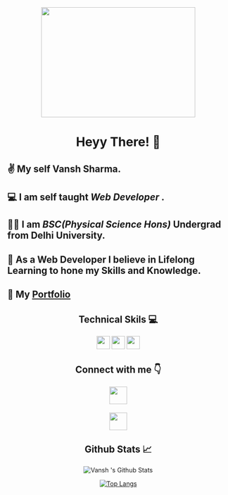<!--Gif-->
<div align="center"><img src="https://media0.giphy.com/media/xT9IgzoKnwFNmISR8I/giphy.gif?cid=ecf05e47zzsghw3nkscpxlzs73r32erfa5qdl0cxjw7fwlb4&rid=giphy.gif&ct=g" width="350px" height="250px"></div>


<!--Intro-->
<div align="center"><h1><b>  Heyy There! 👋</b></h1></div>

## ✌️ My self **Vansh Sharma**. ##

## 💻 I am self taught **_Web Developer_** . ##

## 👨‍🎓 I am **_BSC(Physical Science Hons)_** Undergrad from Delhi University.

## 📌 As a Web Developer  I believe in Lifelong Learning to hone my Skills and Knowledge. ##

## 📁 My [Portfolio](https://vanshsharma.netlify.app/)


<!--Technical skills-->
<div align="center"><h2> Technical Skils 💻 </h2>
<img src="https://user-images.githubusercontent.com/81517284/120500383-6cc5f200-c3de-11eb-9dc0-3c037275f6e6.png" height="30"/>
  
<img src="https://user-images.githubusercontent.com/81517284/120501128-fbd30a00-c3de-11eb-907a-0bc4386fc4e3.png" height="30"/>

<img src="https://upload.wikimedia.org/wikipedia/commons/thumb/3/3f/Git_icon.svg/1024px-Git_icon.svg.png" height="30"/>
</div>


<!--Contact-->
<div align="center"> <h2> Connect with me 👇</h2>  
 <a href="https://twitter.com/Vanshsh2701" target="_blank"><img src="https://image.flaticon.com/icons/png/128/145/145812.png" height="40"/></a>
  
 <a href="https://www.linkedin.com/in/vanshsharma27/" target="_blank"><img  src="https://image.flaticon.com/icons/png/512/145/145807.png" height="40" style="margin-top:5px;"/></a>   
</div>  
  


<!--Github Stats-->
<div align="center"><h2>Github Stats 📈 </h2>
  
![Vansh 's Github Stats](https://github-readme-stats.vercel.app/api?username=VanshSh&show_icons=true&theme=radical)
    
</div>

<div align="center">

[![Top Langs](https://github-readme-stats.vercel.app/api/top-langs/?username=VanshSh)](https://github.com/anuraghazra/github-readme-stats)

</div>
  

